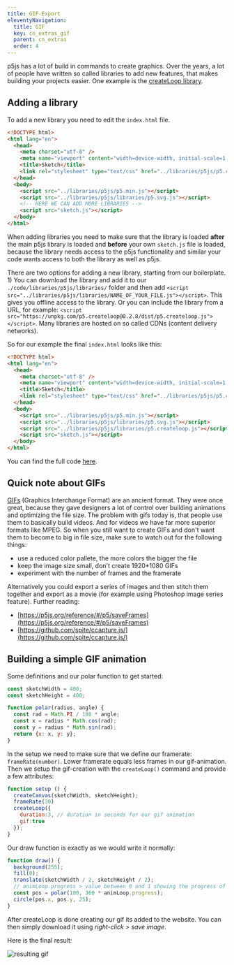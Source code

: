 ```yaml
---
title: GIF-Export
eleventyNavigation:
  title: GIF
  key: cn_extras_gif
  parent: cn_extras
  order: 4
---
```


p5js has a lot of build in commands to create graphics. Over the years, a lot of people have written so called libraries to add new features, that makes building your projects easier. One example is the [createLoop library](https://github.com/mrchantey/p5.createLoop#readme).

## Adding a library

To add a new library you need to edit the `index.html` file.

```html
<!DOCTYPE html>
<html lang="en">
  <head>
    <meta charset="utf-8" />
    <meta name="viewport" content="width=device-width, initial-scale=1.0">
    <title>Sketch</title>
    <link rel="stylesheet" type="text/css" href="../libraries/p5js/p5.css">
  </head>
  <body>
    <script src="../libraries/p5js/p5.min.js"></script>
    <script src="../libraries/p5js/libraries/p5.svg.js"></script>
    <!-- HERE WE CAN ADD MORE LIBRARIES -->
    <script src="sketch.js"></script>
  </body>
</html>
```

When adding libraries you need to make sure that the library is loaded **after** the main p5js library is loaded and **before** your own `sketch.js` file is loaded, because the library needs access to the p5js functionality and similar your code wants access to both the library as well as p5js.

There are two options for adding a new library, starting from our boilerplate. 1) You can download the library and add it to our `./code/libraries/p5js/libraries/` folder and then add `<script src="../libraries/p5js/libraries/NAME_OF_YOUR_FILE.js"></script>`. This gives you offline access to the library. Or you can include the library from a URL, for example: `<script src="https://unpkg.com/p5.createloop@0.2.8/dist/p5.createloop.js"></script>`. Many libraries are hosted on so called CDNs (content delivery networks).

So for our example the final `index.html` looks like this:

```html
<!DOCTYPE html>
<html lang="en">
  <head>
    <meta charset="utf-8" />
    <meta name="viewport" content="width=device-width, initial-scale=1.0">
    <title>Sketch</title>
    <link rel="stylesheet" type="text/css" href="../libraries/p5js/p5.css">
  </head>
  <body>
    <script src="../libraries/p5js/p5.min.js"></script>
    <script src="../libraries/p5js/libraries/p5.svg.js"></script>
    <script src="../libraries/p5js/libraries/p5.createloop.js"></script>
    <script src="sketch.js"></script>
  </body>
</html>
```

You can find the full code [here](https://github.com/FH-Potsdam/teaching-parametric-design/tree/main/code/gif).

## Quick note about GIFs

[GIFs](https://de.wikipedia.org/wiki/Graphics_Interchange_Format) (Graphics Interchange Format) are an ancient format. They were once great, because they gave designers a lot of control over building animations and optimizing the file size. The problem with gifs today is, that people use them to basically build videos. And for videos we have far more superior formats like MPEG. So when you still want to create GIFs and don't want them to become to big in file size, make sure to watch out for the following things:

- use a reduced color pallete, the more colors the bigger the file
- keep the image size small, don't create 1920*1080 GIFs
- experiment with the number of frames and the framerate

Alternatively you could export a series of images and then stitch them together and export as a movie (for example using Photoshop image series feature). Further reading:

- [https://p5js.org/reference/#/p5/saveFrames](https://p5js.org/reference/#/p5/saveFrames)
- [https://github.com/spite/ccapture.js/](https://github.com/spite/ccapture.js/)

## Building a simple GIF animation

Some definitions and our polar function to get started: 

```js
const sketchWidth = 400;
const sketchHeight = 400;

function polar(radius, angle) {
  const rad = Math.PI / 180 * angle;
  const x = radius * Math.cos(rad);
  const y = radius * Math.sin(rad);
  return {x: x, y: y};
}
```

In the setup we need to make sure that we define our framerate: `frameRate(number)`. Lower framerate equals less frames in our gif-animation. Then we setup the gif-creation with the `createLoop()` command and provide a few attributes:

```js
function setup () {
  createCanvas(sketchWidth, sketchHeight);
  frameRate(30)
  createLoop({
    duration:3, // duration in seconds for our gif animation
    gif:true
  });
}
```

Our draw function is exactly as we would write it normally:

```js
function draw() {
  background(255);
  fill(0);
  translate(sketchWidth / 2, sketchHeight / 2);
  // animLoop.progress > value between 0 and 1 showing the progress of our animation
  const pos = polar(100, 360 * animLoop.progress);
  circle(pos.x, pos.y, 25);
}
```

After createLoop is done creating our gif its added to the website. You can then simply download it using *right-click > save image*.

Here is the final result:

![resulting gif](image.gif)